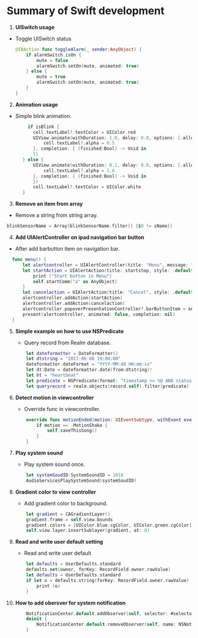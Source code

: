 # Summary of Swift development

1. **UISwitch usage**
  * Toggle UISwitch status
    ```Swift
    @IBAction func toggleAlarm(_ sender:AnyObject) {
        if alarmSwitch.isOn {
            mute = false
            alarmSwitch.setOn(mute, animated: true)
        } else {
            mute = true
            alarmSwitch.setOn(mute, animated: true)
        }
    }
    ```

2. **Animation usage**
  * Simple blink animation.
  ```Swift
          if isBlink {
            cell.textLabel?.textColor = UIColor.red
            UIView.animate(withDuration: 1.0, delay: 0.0, options: [.allowUserInteraction, .repeat], animations: {
                cell.textLabel?.alpha = 0.5
            }, completion: { (finished:Bool) -> Void in
            })
        } else {
            UIView.animate(withDuration: 0.1, delay: 0.0, options: [.allowUserInteraction], animations: { 
                cell.textLabel?.alpha = 1.0
            }, completion: { (finished:Bool) -> Void in
            })
            cell.textLabel?.textColor = UIColor.white
        }
  ```

3. **Remove an item from array**
  * Remove a string from string array.
  ```Swift
  blinkSensorName = Array(blinkSensorName.filter() {$0 != sName})
  ```

4. **Add UIAlertController on ipad navigation bar button**
  * After add barbutton item on navigation bar.
  ```Swift
    func menu() {
        let alertcontroller = UIAlertController(title: "Menu", message: "Select", preferredStyle: .actionSheet)
        let startAction = UIAlertAction(title: startstop, style: .default) { (_) -> Void in
            print ("Start button in Menu")
            self.startComm("a" as AnyObject)
        }
        let cancelaction = UIAlertAction(title: "Cancel", style: .default, handler: nil)
        alertcontroller.addAction(startAction)
        alertcontroller.addAction(cancelaction)
        alertcontroller.popoverPresentationController?.barButtonItem = self.navigationItem.rightBarButtonItem
        present(alertcontroller, animated: false, completion: nil)
    }
  ```

5. **Simple example on how to use NSPredicate**
    * Query record from Realm database.
    ```Swift
        let dateformatter = DateFormatter()
        let dtstring = "2017-06-08 19:00:00"
        dateformatter.dateFormat = "YYYY-MM-dd HH:mm:ss"
        let dt:Date = dateformatter.date(from:dtstring)!
        let ht = "heartbeat"
        let predicate = NSPredicate(format: "timestamp >= %@ AND status != %@", dt as CVarArg, ht as CVarArg)
        let queryrecord = realm.objects(record.self).filter(predicate)
    ```

6. **Detect motion in viewcontroller**
    * Override func in viewcontroller.
    ```Swift
        override func motionEnded(motion: UIEventSubtype, withEvent event: UIEvent?) {
            if motion == .MotionShake {
                self.saveThisSong()
            }
        }
    ```

7. **Play system sound**
    * Play system sound once.
    ```Swift
        let systemSoudID:SystemSoundID = 1016
        AudioServicesPlaySystemSound(systemSoudID)
    ```

8. **Gradient color to view controller**
    * Add gradient color to background.
    ```Swift
        let gradient = CAGradientLayer()
        gradient.frame = self.view.bounds
        gradient.colors = [UIColor.blue.cgColor, UIColor.green.cgColor]
        self.view.layer.insertSublayer(gradient, at: 0)
    ```

9. **Read and write user default setting**
    * Read and write user default
    ```Swift
        let defaults = UserDefaults.standard
        defaults.set(owner, forKey: RecordField.owner.rawValue)
        let defaults = UserDefaults.standard
        if let o = defaults.string(forKey: RecordField.owner.rawValue) {
            print (o)
        }
    ```

10. **How to add obersver for system notification**
    ```Swift
        NotificationCenter.default.addObserver(self, selector: #selector(ViewController.didBecomeActiveNotificaitonReceived), name: NSNotification.Name(rawValue: "UIApplicationDidBecomeActiveNotification"), object: nil)
        deinit {
            NotificationCenter.default.removeObserver(self, name: NSNotification.Name(rawValue: "UIApplicationDidBecomeActiveNotification"), object: nil)
        }
    ```